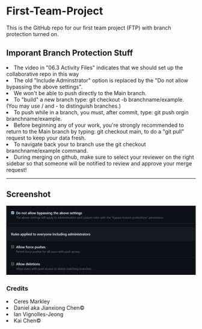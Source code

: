 # First-Team-Project
This is the GitHub repo for our first team project (FTP) with branch protection turned on.

## Imporant Branch Protection Stuff
<li> The video in "06.3 Activity Files" indicates that we should set up the collaborative repo in this way</li>
<li> The old "Include Adminstrator" option is replaced by the "Do not allow bypassing the above settings".</li>
<li> We won't be able to push directly to the Main branch.</li>
<li> To "build" a new branch type: git checkout -b branchname/example. (You may use / and - to distinguish branches.)
</li>
<li> To push while in a branch, you must, after commit, type: git push orgin branchname/example.</li>
<li> Before beginning any of your work, you're strongly recommended to return to the Main branch by typing: git checkout main, to do a "git pull" request to keep your data fresh.</li>
<li> To navigate back your to branch use the git checkout branchname/example command.</li>
<li> During merging on github, make sure to select your reviewer on the right sidebar so that someone will be notified to review and approve your merge request!</li>

<hr>

## Screenshot
![screenshot](./assets/Images/AdminTheAdmin.png)

### Credits
<li>Ceres Markley</li>
<li>Daniel aka Jianxiong Chen©</li>
<li>Ian Vignolles-Jeong</li>
<li>Kai Chen© </li>
